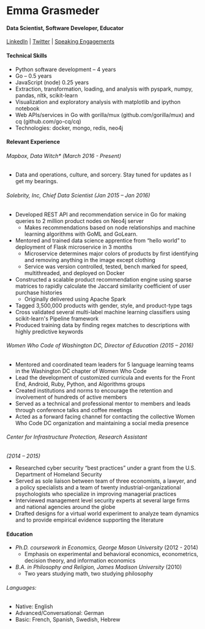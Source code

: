 # Emma Grasmeder
#### Data Scientist, Software Developer, Educator

[LinkedIn](https://linkedin.com/in/emmagras)  | [Twitter](https://twitter.com/emma_gras) | [Speaking Engagements](speaking-engagements.md)

#### Technical Skills
- Python software development – 4 years
- Go – 0.5 years
- JavaScript (node) 0.25 years
- Extraction, transformation, loading, and analysis with pyspark, numpy, pandas, nltk, scikit-learn
- Visualization and exploratory analysis with matplotlib and ipython notebook
- Web APIs/services in Go with gorilla/mux (github.com/gorilla/mux) and cq (github.com/go-cq/cq)
- Technologies: docker, mongo, redis, neo4j

#### Relevant Experience

###### Mapbox, Data Witch* (March 2016 - Present)
- Data and operations, culture, and sorcery. Stay tuned for updates as I get my bearings.

###### Solebrity, Inc, Chief Data Scientist (Jan 2015 – Jan 2016)
- Developed REST API and recommendation service in Go for making queries to 2 million product nodes on Neo4j server
  - Makes recommendations based on node relationships and machine learning algorithms with GoML and GoLearn.
- Mentored and trained data science apprentice from “hello world” to deployment of Flask microservice in 3 months
  - Microservice determines major colors of products by first identifying and removing anything in the image except clothing
  - Service was version controlled, tested, bench marked for speed, multithreaded, and deployed on Docker
- Constructed a scalable product recommendation engine using sparse matrices to rapidly calculate the Jaccard similarity coefficient of user purchase histories
  - Originally delivered using Apache Spark
- Tagged 3,500,000 products with gender, style, and product-type tags
- Cross validated several multi-label machine learning classifiers using scikit-learn's Pipeline framework
- Produced training data by finding regex matches to descriptions with highly predictive keywords

###### Women Who Code of Washington DC, Director of Education 					                       (2015 – 2016)            
- Mentored and coordinated team leaders for 5 language learning teams in the Washington DC chapter of Women Who Code
- Lead the development of customized curricula and events for the Front End, Android, Ruby, Python, and Algorithms groups
- Created institutions and norms to encourage the retention and involvement of hundreds of active members
- Served as a technical and professional mentor to members and leads through conference talks and coffee meetings
- Acted as a forward facing channel for contacting the collective Women Who Code DC organization and maintaining a social media presence

###### Center for Infrastructure Protection, Research Assistant
_(2014 – 2015)_
- Researched cyber security “best practices” under a grant from the U.S. Department of Homeland Security
- Served as sole liaison between team of three economists, a lawyer, and a policy specialists and a team of twenty industrial-organizational psychologists who specialize in improving managerial practices 
- Interviewed management level security experts at several large firms and national agencies around the globe
- Drafted designs for a virtual world experiment to analyze team dynamics and to provide empirical evidence supporting the literature

#### Education
- *Ph.D. coursework in Economics, George Mason University* (2012 - 2014)
	- Emphasis on experimental and behavioral economics, econometrics, decision theory, and information economics
- *B.A. in Philosophy and Religion, James Madison University* (2010)
  -  Two years studying math, two studying philosophy

###### Languages: 
- Native: English
- Advanced/Conversational: German
- Basic: French, Spanish, Swedish, Hebrew
